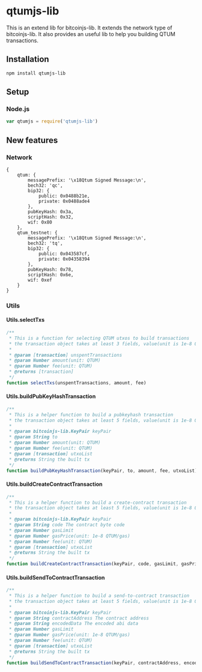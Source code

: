 # qtumjs-lib
This is an extend lib for bitcoinjs-lib.
It extends the network type of bitcoinjs-lib.
It also provides an useful lib to help you building QTUM transactions.

## Installation
``` bash
npm install qtumjs-lib
```

## Setup
### Node.js
``` javascript
var qtumjs = require('qtumjs-lib')
```

## New features
### Network
```
{
    qtum: {
        messagePrefix: '\x18Qtum Signed Message:\n',
        bech32: 'qc',
        bip32: {
            public: 0x0488b21e,
            private: 0x0488ade4
        },
        pubKeyHash: 0x3a,
        scriptHash: 0x32,
        wif: 0x80
    },
    qtum_testnet: {
        messagePrefix: '\x18Qtum Signed Message:\n',
        bech32: 'tq',
        bip32: {
            public: 0x043587cf,
            private: 0x04358394
        },
        pubKeyHash: 0x78,
        scriptHash: 0x6e,
        wif: 0xef
    }
}

```

### Utils
#### Utils.selectTxs
```javascript
/**
 * This is a function for selecting QTUM utxos to build transactions
 * the transaction object takes at least 3 fields, value(unit is 1e-8 QTUM) , confirmations and isStake
 *
 * @param [transaction] unspentTransactions
 * @param Number amount(unit: QTUM)
 * @param Number fee(unit: QTUM)
 * @returns [transaction]
 */
function selectTxs(unspentTransactions, amount, fee)
```
#### Utils.buildPubKeyHashTransaction
```javascript
/**
 * This is a helper function to build a pubkeyhash transaction
 * the transaction object takes at least 5 fields, value(unit is 1e-8 QTUM), confirmations, isStake, hash and pos
 *
 * @param bitcoinjs-lib.KeyPair keyPair
 * @param String to
 * @param Number amount(unit: QTUM)
 * @param Number fee(unit: QTUM)
 * @param [transaction] utxoList
 * @returns String the built tx
 */
function buildPubKeyHashTransaction(keyPair, to, amount, fee, utxoList)
```
#### Utils.buildCreateContractTransaction
```javascript
/**
 * This is a helper function to build a create-contract transaction
 * the transaction object takes at least 5 fields, value(unit is 1e-8 QTUM), confirmations, isStake, hash and pos
 *
 * @param bitcoinjs-lib.KeyPair keyPair
 * @param String code The contract byte code
 * @param Number gasLimit
 * @param Number gasPrice(unit: 1e-8 QTUM/gas)
 * @param Number fee(unit: QTUM)
 * @param [transaction] utxoList
 * @returns String the built tx
 */
function buildCreateContractTransaction(keyPair, code, gasLimit, gasPrice, fee, utxoList)
```
#### Utils.buildSendToContractTransaction
```javascript
/**
 * This is a helper function to build a send-to-contract transaction
 * the transaction object takes at least 5 fields, value(unit is 1e-8 QTUM), confirmations, isStake, hash and pos
 *
 * @param bitcoinjs-lib.KeyPair keyPair
 * @param String contractAddress The contract address
 * @param String encodedData The encoded abi data
 * @param Number gasLimit
 * @param Number gasPrice(unit: 1e-8 QTUM/gas)
 * @param Number fee(unit: QTUM)
 * @param [transaction] utxoList
 * @returns String the built tx
 */
function buildSendToContractTransaction(keyPair, contractAddress, encodedData, gasLimit, gasPrice, fee, utxoList)
```

